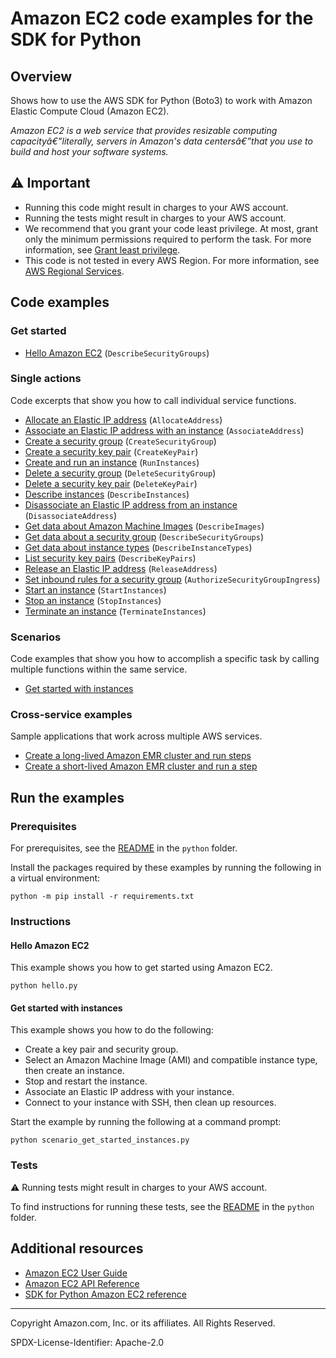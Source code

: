<!--Generated by WRITEME on 2023-03-27 23:24:25.074325 (UTC)-->
# Amazon EC2 code examples for the SDK for Python

## Overview

Shows how to use the AWS SDK for Python (Boto3) to work with Amazon Elastic Compute Cloud (Amazon EC2).

<!--custom.overview.start-->
<!--custom.overview.end-->

*Amazon EC2 is a web service that provides resizable computing capacityâ€”literally, servers in Amazon's data centersâ€”that you use to build and host your software systems.*

## ⚠ Important

* Running this code might result in charges to your AWS account.
* Running the tests might result in charges to your AWS account.
* We recommend that you grant your code least privilege. At most, grant only the minimum permissions required to perform the task. For more information, see [Grant least privilege](https://docs.aws.amazon.com/IAM/latest/UserGuide/best-practices.html#grant-least-privilege).
* This code is not tested in every AWS Region. For more information, see [AWS Regional Services](https://aws.amazon.com/about-aws/global-infrastructure/regional-product-services).

<!--custom.important.start-->
<!--custom.important.end-->

## Code examples

### Get started

* [Hello Amazon EC2](hello.py#L4) (`DescribeSecurityGroups`)

### Single actions

Code excerpts that show you how to call individual service functions.

* [Allocate an Elastic IP address](elastic_ip.py#L32) (`AllocateAddress`)
* [Associate an Elastic IP address with an instance](elastic_ip.py#L54) (`AssociateAddress`)
* [Create a security group](security_group.py#L33) (`CreateSecurityGroup`)
* [Create a security key pair](key_pair.py#L38) (`CreateKeyPair`)
* [Create and run an instance](instance.py#L32) (`RunInstances`)
* [Delete a security group](security_group.py#L108) (`DeleteSecurityGroup`)
* [Delete a security key pair](key_pair.py#L80) (`DeleteKeyPair`)
* [Describe instances](instance.py#L74) (`DescribeInstances`)
* [Disassociate an Elastic IP address from an instance](elastic_ip.py#L80) (`DisassociateAddress`)
* [Get data about Amazon Machine Images](instance.py#L169) (`DescribeImages`)
* [Get data about a security group](security_group.py#L85) (`DescribeSecurityGroups`)
* [Get data about instance types](instance.py#L188) (`DescribeInstanceTypes`)
* [List security key pairs](key_pair.py#L62) (`DescribeKeyPairs`)
* [Release an Elastic IP address](elastic_ip.py#L100) (`ReleaseAddress`)
* [Set inbound rules for a security group](security_group.py#L55) (`AuthorizeSecurityGroupIngress`)
* [Start an instance](instance.py#L123) (`StartInstances`)
* [Stop an instance](instance.py#L146) (`StopInstances`)
* [Terminate an instance](instance.py#L102) (`TerminateInstances`)

### Scenarios

Code examples that show you how to accomplish a specific task by calling multiple
functions within the same service.

* [Get started with instances](scenario_get_started_instances.py) 

### Cross-service examples

Sample applications that work across multiple AWS services.

* [Create a long-lived Amazon EMR cluster and run steps](../../example_code/emr) 
* [Create a short-lived Amazon EMR cluster and run a step](../../example_code/emr) 

## Run the examples

### Prerequisites


For prerequisites, see the [README](../../README.md#Prerequisites) in the `python` folder.


Install the packages required by these examples by running the following in a virtual environment:

```
python -m pip install -r requirements.txt
```


<!--custom.prerequisites.start-->
<!--custom.prerequisites.end-->

### Instructions


<!--custom.instructions.start-->
<!--custom.instructions.end-->

#### Hello Amazon EC2

This example shows you how to get started using Amazon EC2.

```
python hello.py
```

#### Get started with instances

This example shows you how to do the following:

* Create a key pair and security group.
* Select an Amazon Machine Image (AMI) and compatible instance type, then create an instance.
* Stop and restart the instance.
* Associate an Elastic IP address with your instance.
* Connect to your instance with SSH, then clean up resources.

Start the example by running the following at a command prompt:

```
python scenario_get_started_instances.py
```

<!--custom.scenarios.ec2_Scenario_GetStartedInstances.start-->
<!--custom.scenarios.ec2_Scenario_GetStartedInstances.end-->

### Tests

⚠ Running tests might result in charges to your AWS account.


To find instructions for running these tests, see the [README](../../README.md#Tests)
in the `python` folder.



<!--custom.tests.start-->
<!--custom.tests.end-->

## Additional resources

* [Amazon EC2 User Guide](https://docs.aws.amazon.com/AWSEC2/latest/UserGuide/concepts.html)
* [Amazon EC2 API Reference](https://docs.aws.amazon.com/AWSEC2/latest/APIReference/Welcome.html)
* [SDK for Python Amazon EC2 reference](https://boto3.amazonaws.com/v1/documentation/api/latest/reference/services/ec2.html)

<!--custom.resources.start-->
<!--custom.resources.end-->

---

Copyright Amazon.com, Inc. or its affiliates. All Rights Reserved.

SPDX-License-Identifier: Apache-2.0